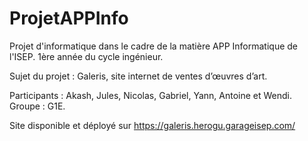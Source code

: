 # ProjetAPPInfo
Projet d'informatique dans le cadre de la matière APP Informatique de l'ISEP. 1ère année du cycle ingénieur. 

Sujet du projet : Galeris, site internet de ventes d’œuvres d’art. 

Participants : Akash, Jules, Nicolas, Gabriel, Yann, Antoine et Wendi. 
Groupe : G1E.

Site disponible et déployé sur  https://galeris.herogu.garageisep.com/
